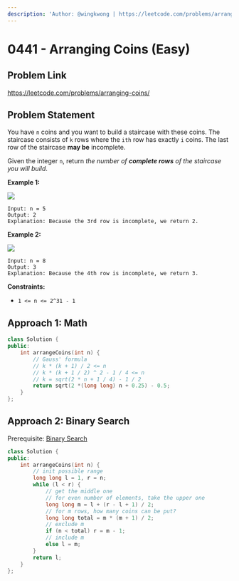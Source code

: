 ```yaml
---
description: 'Author: @wingkwong | https://leetcode.com/problems/arranging-coins/'
---
```


# 0441 - Arranging Coins (Easy)

## Problem Link

https://leetcode.com/problems/arranging-coins/

## Problem Statement

You have `n` coins and you want to build a staircase with these coins. The staircase consists of `k` rows where the `ith` row has exactly `i` coins. The last row of the staircase **may be** incomplete.

Given the integer `n`, return _the number of **complete rows** of the staircase you will build_.

**Example 1:**

![](https://assets.leetcode.com/uploads/2021/04/09/arrangecoins1-grid.jpg)

```
Input: n = 5
Output: 2
Explanation: Because the 3rd row is incomplete, we return 2.
```

**Example 2:**

![](https://assets.leetcode.com/uploads/2021/04/09/arrangecoins2-grid.jpg)

```
Input: n = 8
Output: 3
Explanation: Because the 4th row is incomplete, we return 3.
```

**Constraints:**

* `1 <= n <= 2^31 - 1`

## Approach 1: Math

```cpp
class Solution {
public:
    int arrangeCoins(int n) {
        // Gauss' formula
        // k * (k + 1) / 2 <= n
        // k * (k + 1 / 2) ^ 2 - 1 / 4 <= n
        // k = sqrt(2 * n + 1 / 4) - 1 / 2
        return sqrt(2 *(long long) n + 0.25) - 0.5;
    }
};
```

## Approach 2: Binary Search

Prerequisite: [Binary Search](../../tutorials/basic-topics/binary-search)

```cpp
class Solution {
public:
    int arrangeCoins(int n) {
        // init possible range
        long long l = 1, r = n;
        while (l < r) {
            // get the middle one
            // for even number of elements, take the upper one
            long long m = l + (r - l + 1) / 2;
            // for m rows, how many coins can be put?
            long long total = m * (m + 1) / 2;
            // exclude m
            if (n < total) r = m - 1;
            // include m
            else l = m;
        } 
        return l;
    }
};
```
